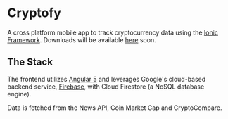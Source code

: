 # Cryptofy
A cross platform mobile app to track cryptocurrency data using the [Ionic Framework](https://ionicframework.com/).
Downloads will be available [here](https://ssparvez.github.io/cryptofy) soon.

## The Stack
The frontend utilizes [Angular 5](https://angular.io/) and leverages Google's cloud-based backend service, [Firebase](https://firebase.google.com/), with Cloud Firestore (a NoSQL database engine).

Data is fetched from the News API, Coin Market Cap and CryptoCompare.
